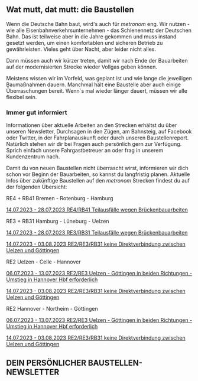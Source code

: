 Wat mutt, dat mutt: die Baustellen
----------

Wenn die Deutsche Bahn baut, wird's auch für *metronom* eng.
Wir nutzen - wie alle Eisenbahnverkehrsunternehmen - das Schienennetz der Deutschen Bahn. Das ist teilweise aber in die Jahre gekommen und muss instand gesetzt werden, um einen komfortablen und sicheren Betrieb zu gewährleisten. Vieles geht über Nacht, aber leider nicht alles.

Dann müssen auch wir kürzer treten, damit wir nach Ende der Bauarbeiten auf der modernisierten Strecke wieder Vollgas geben können.

Meistens wissen wir im Vorfeld, was geplant ist und wie lange die jeweiligen Baumaßnahmen dauern. Manchmal hält eine Baustelle aber auch einige Überraschungen bereit. Wenn´s mal wieder länger dauert, müssen wir alle flexibel sein.

### Immer gut informiert ###

Informationen über aktuelle Arbeiten an den Strecken erhältst du über unseren Newsletter, Durchsagen in den Zügen, am Bahnsteig, auf Facebook oder Twitter, in der Fahrplanauskunft oder durch unseren Baustellenreport. Natürlich stehen wir dir bei Fragen auch persönlich gern zur Verfügung. Sprich einfach unsere Fahrgastbetreuer an oder frag in unserem Kundenzentrum nach.

Damit du von neuen Baustellen nicht überrascht wirst, informieren wir dich schon vor Beginn der Bauarbeiten, so kannst du langfristig planen. Aktuelle Infos über zukünftige Baustellen auf den *metronom* Strecken findest du auf der folgenden Übersicht:

RE4 + RB41 Bremen - Rotenburg - Hamburg

[14.07.2023 - 28.07.2023 RE4/RB41 Teilausfälle wegen Brückenbauarbeiten](https://www.der-metronom.de/baustellen/re4-rb41-teilausfaelle-wegen-brueckenbauarbeiten/)

RE3 + RB31 Hamburg - Lüneburg - Uelzen

[14.07.2023 - 28.07.2023 RE3/RB31 Teilausfälle wegen Brückenbauarbeiten](https://www.der-metronom.de/baustellen/re3-rb31-teilausfaelle-wegen-brueckenbauarbeiten/)

[14.07.2023 - 03.08.2023 RE2/RE3/RB31 keine Direktverbindung zwischen Uelzen und Göttingen](https://www.der-metronom.de/baustellen/re2-re3-rb31-keine-direktverbindung-zwischen-uelzen-und-goettingen/)

RE2 Uelzen - Celle - Hannover

[06.07.2023 - 13.07.2023 RE2/RE3 Uelzen - Göttingen in beiden Richtungen - Umstieg in Hannover Hbf erforderlich](https://www.der-metronom.de/baustellen/re2-re3-uelzen-goettingen-in-beiden-richtungen-umstieg-in-hannover-hbf-erforderlich/)

[14.07.2023 - 03.08.2023 RE2/RE3/RB31 keine Direktverbindung zwischen Uelzen und Göttingen](https://www.der-metronom.de/baustellen/re2-re3-rb31-keine-direktverbindung-zwischen-uelzen-und-goettingen/)

RE2 Hannover - Northeim - Göttingen

[06.07.2023 - 13.07.2023 RE2/RE3 Uelzen - Göttingen in beiden Richtungen - Umstieg in Hannover Hbf erforderlich](https://www.der-metronom.de/baustellen/re2-re3-uelzen-goettingen-in-beiden-richtungen-umstieg-in-hannover-hbf-erforderlich/)

[14.07.2023 - 03.08.2023 RE2/RE3/RB31 keine Direktverbindung zwischen Uelzen und Göttingen](https://www.der-metronom.de/baustellen/re2-re3-rb31-keine-direktverbindung-zwischen-uelzen-und-goettingen/)

DEIN PERSÖNLICHER BAUSTELLEN-NEWSLETTER
----------
